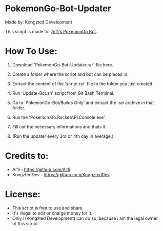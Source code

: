 # PokemonGo-Bot-Updater
Made by: Kongzted Development

This script is made for [Ar1i's PokemonGo Bot](https://github.com/Ar1i/PokemonGo-Bot).

# How To Use:
1. Download 'PokemonGo-Bot-Updater.rar' file here.

2. Create a folder where the script and bot can be placed in.

3. Extract the content of the 'script.rar' file to the folder you just created.

4. Run 'Update-Bot.sh' script from Git Bash Terminal.

5. Go to 'PokemonGo-Bot/Builds Only' and extract the .rar archive in that folder.

6. Run the 'Pokemon.Go.RocketAPI.Console.exe'.

7. Fill out the necessary informations and thats it.

8. (Run the updater every 3rd or 4th day in average.)


# Credits to:
* Ar1i - https://github.com/Ar1i
* KongztedDev - https://github.com/KongztedDev

# License:
* This script is free to use and share.
* It's illegal to edit or charge money for it.
* Only i (Kongzted Development) can do so, because i am the legal owner of this script.
